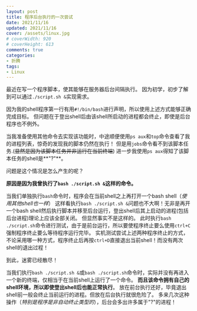 ```yaml
---
layout: post
title: 程序后台执行的一次尝试
date: 2021/11/16
updated: 2021/11/16
cover: /assets/linux.jpg
# coverWidth: 920
# coverHeight: 613
comments: true
categories: 
- 折腾
tags:
- Linux
---
```


最近在写一个程序脚本，使其能够在服务器后台间隔执行。
因为初学，初步了解到可以通过`./script.sh &`实现需求。

因为我的shell程序第一行有用`#!/bin/bash`进行声明，所以使用上述方式能够正确完成目标。
但问题在于登出shell后由该shell所启动的进程都会终止，即使是后台程序也不例外。

当我准备使用其他命令去实现该功能时，中途顺便使用`ps aux`和`top`命令查看了我的进程列表，惊奇的发现我的脚本仍然在执行！
但是用`jobs`命令看不到该脚本任务.(~~显然是因为该脚本任务并非运行在当前终端~~)
进一步我使用`ps aux`得知了该脚本任务的shell是**"?"**。

问题是这个情况是怎么产生的呢？

**原因是因为我曾执行了`bash ./script.sh &`这样的命令。**

当我们单独执行`bash`命令时，程序会在当前shell之上再打开一个bash shell（_使用其他shell也一样_）
这样看执行`bash ./script.sh &`问题也不大啊！无非是再开一个bash shell然后执行脚本并移至后台运行，登出shell后其上启动的进程(包括后台进程)理论上应该全部关闭。
但显然事实不是这样的。
此时执行`bash ./script.sh`命令进行测试，由于是前台运行，所以要使程序终止要么使用`ctrl+C`强制程序终止要么等待程序运行完毕。
实机测试尝试上述两种程序终止的方式，不论采用哪一种方式，程序终止后再按`ctrl+D`直接退出当前shell！而没有两次shell的退出过程！

到此，迷雾已经散尽！

当我们执行`bash ./script.sh &`或`bash ./script.sh`命令时，实际并没有再进入一个新的终端，仅相当于在当前shell上运行了一个命令。
**而且该命令拥有自己的shell环境，所以即使登出shell后也能正常执行**。
放在前台执行还好，毕竟退出shell前一般会终止当前运行的进程。但放在后台执行就很危险了。
多来几次这种操作（_特别是程序是非自动终止类型的_），后台会多出许多属于"?"的进程！